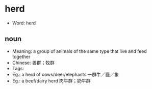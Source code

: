 # herd

- Word: herd

## noun

- Meaning: a group of animals of the same type that live and feed together
- Chinese: 兽群；牧群
- Tags: 
- Eg.: a herd of cows/deer/elephants 一群牛╱鹿╱象
- Eg.: a beef/dairy herd 肉牛群；奶牛群

